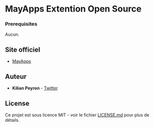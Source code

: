 # MayApps Extention Open Source

### Prerequisites

Aucun.

## Site officiel

* [MayApps](http://www.mayapps.ga)

## Auteur

* **Kilian Peyron** - [Twitter](https://twitter.com/kilianpeyron_)

## License

Ce projet est sous licence MIT - voir le fichier [LICENSE.md](LICENSE.md) pour plus de détails.

